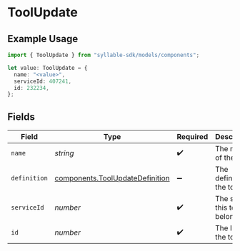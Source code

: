 # ToolUpdate

## Example Usage

```typescript
import { ToolUpdate } from "syllable-sdk/models/components";

let value: ToolUpdate = {
  name: "<value>",
  serviceId: 407241,
  id: 232234,
};
```

## Fields

| Field                                                                              | Type                                                                               | Required                                                                           | Description                                                                        |
| ---------------------------------------------------------------------------------- | ---------------------------------------------------------------------------------- | ---------------------------------------------------------------------------------- | ---------------------------------------------------------------------------------- |
| `name`                                                                             | *string*                                                                           | :heavy_check_mark:                                                                 | The name of the tool                                                               |
| `definition`                                                                       | [components.ToolUpdateDefinition](../../models/components/toolupdatedefinition.md) | :heavy_minus_sign:                                                                 | The definition of the tool                                                         |
| `serviceId`                                                                        | *number*                                                                           | :heavy_check_mark:                                                                 | The service this tool belongs to                                                   |
| `id`                                                                               | *number*                                                                           | :heavy_check_mark:                                                                 | The ID of the tool                                                                 |